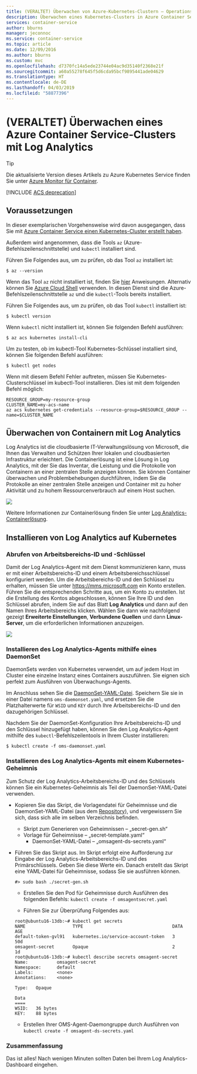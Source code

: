 ```yaml
---
title: (VERALTET) Überwachen von Azure-Kubernetes-Clustern – Operations Management
description: Überwachen eines Kubernetes-Clusters in Azure Container Service mithilfe von Log Analytics
services: container-service
author: bburns
manager: jeconnoc
ms.service: container-service
ms.topic: article
ms.date: 12/09/2016
ms.author: bburns
ms.custom: mvc
ms.openlocfilehash: d7370fc14a5ede23744e04ac9d35140f2368e21f
ms.sourcegitcommit: a60a55278f645f5d6cda95bcf9895441ade04629
ms.translationtype: HT
ms.contentlocale: de-DE
ms.lasthandoff: 04/03/2019
ms.locfileid: "58877396"
---
```

# <a name="deprecated-monitor-an-azure-container-service-cluster-with-log-analytics"></a>(VERALTET) Überwachen eines Azure Container Service-Clusters mit Log Analytics

> [!TIP]
> Die aktualisierte Version dieses Artikels zu Azure Kubernetes Service finden Sie unter [Azure Monitor für Container](../../azure-monitor/insights/container-insights-overview.md).

[!INCLUDE [ACS deprecation](../../../includes/container-service-kubernetes-deprecation.md)]

## <a name="prerequisites"></a>Voraussetzungen
In dieser exemplarischen Vorgehensweise wird davon ausgegangen, dass Sie mit [Azure Container Service einen Kubernetes-Cluster erstellt haben](container-service-kubernetes-walkthrough.md).

Außerdem wird angenommen, dass die Tools `az` (Azure-Befehlszeilenschnittstelle) und `kubectl` installiert sind.

Führen Sie Folgendes aus, um zu prüfen, ob das Tool `az` installiert ist:

```console
$ az --version
```

Wenn das Tool `az` nicht installiert ist, finden Sie [hier](https://github.com/azure/azure-cli#installation) Anweisungen.
Alternativ können Sie [Azure Cloud Shell](https://docs.microsoft.com/azure/cloud-shell/overview) verwenden. In diesen Dienst sind die Azure-Befehlszeilenschnittstelle `az` und die `kubectl`-Tools bereits installiert.

Führen Sie Folgendes aus, um zu prüfen, ob das Tool `kubectl` installiert ist:

```console
$ kubectl version
```

Wenn `kubectl` nicht installiert ist, können Sie folgenden Befehl ausführen:
```console
$ az acs kubernetes install-cli
```

Um zu testen, ob im kubectl-Tool Kubernetes-Schlüssel installiert sind, können Sie folgenden Befehl ausführen:
```console
$ kubectl get nodes
```

Wenn mit diesem Befehl Fehler auftreten, müssen Sie Kubernetes-Clusterschlüssel im kubectl-Tool installieren. Dies ist mit dem folgenden Befehl möglich:
```console
RESOURCE_GROUP=my-resource-group
CLUSTER_NAME=my-acs-name
az acs kubernetes get-credentials --resource-group=$RESOURCE_GROUP --name=$CLUSTER_NAME
```

## <a name="monitoring-containers-with-log-analytics"></a>Überwachen von Containern mit Log Analytics

Log Analytics ist die cloudbasierte IT-Verwaltungslösung von Microsoft, die Ihnen das Verwalten und Schützen Ihrer lokalen und cloudbasierten Infrastruktur erleichtert. Die Containerlösung ist eine Lösung in Log Analytics, mit der Sie das Inventar, die Leistung und die Protokolle von Containern an einer zentralen Stelle anzeigen können. Sie können Container überwachen und Problembehebungen durchführen, indem Sie die Protokolle an einer zentralen Stelle anzeigen und Container mit zu hoher Aktivität und zu hohem Ressourcenverbrauch auf einem Host suchen.

![](media/container-service-monitoring-oms/image1.png)

Weitere Informationen zur Containerlösung finden Sie unter [Log Analytics-Containerlösung](../../azure-monitor/insights/containers.md).

## <a name="installing-log-analytics-on-kubernetes"></a>Installieren von Log Analytics auf Kubernetes

### <a name="obtain-your-workspace-id-and-key"></a>Abrufen von Arbeitsbereichs-ID und -Schlüssel
Damit der Log Analytics-Agent mit dem Dienst kommunizieren kann, muss er mit einer Arbeitsbereichs-ID und einem Arbeitsbereichsschlüssel konfiguriert werden. Um die Arbeitsbereichs-ID und den Schlüssel zu erhalten, müssen Sie unter <https://mms.microsoft.com> ein Konto erstellen.
Führen Sie die entsprechenden Schritte aus, um ein Konto zu erstellen. Ist die Erstellung des Kontos abgeschlossen, können Sie Ihre ID und den Schlüssel abrufen, indem Sie auf das Blatt **Log Analytics** und dann auf den Namen Ihres Arbeitsbereichs klicken. Wählen Sie dann wie nachfolgend gezeigt **Erweiterte Einstellungen**, **Verbundene Quellen** und dann **Linux-Server**, um die erforderlichen Informationen anzuzeigen.

 ![](media/container-service-monitoring-oms/image5.png)

### <a name="install-the-log-analytics-agent-using-a-daemonset"></a>Installieren des Log Analytics-Agents mithilfe eines DaemonSet
DaemonSets werden von Kubernetes verwendet, um auf jedem Host im Cluster eine einzelne Instanz eines Containers auszuführen.
Sie eignen sich perfekt zum Ausführen von Überwachungs-Agents.

Im Anschluss sehen Sie die [DaemonSet-YAML-Datei](https://github.com/Microsoft/OMS-docker/tree/master/Kubernetes). Speichern Sie sie in einer Datei namens `oms-daemonset.yaml`, und ersetzen Sie die Platzhalterwerte für `WSID` und `KEY` durch Ihre Arbeitsbereichs-ID und den dazugehörigen Schlüssel.

Nachdem Sie der DaemonSet-Konfiguration Ihre Arbeitsbereichs-ID und den Schlüssel hinzugefügt haben, können Sie den Log Analytics-Agent mithilfe des `kubectl`-Befehlszeilentools in Ihrem Cluster installieren:

```console
$ kubectl create -f oms-daemonset.yaml
```

### <a name="installing-the-log-analytics-agent-using-a-kubernetes-secret"></a>Installieren des Log Analytics-Agents mit einem Kubernetes-Geheimnis
Zum Schutz der Log Analytics-Arbeitsbereichs-ID und des Schlüssels können Sie ein Kubernetes-Geheimnis als Teil der DaemonSet-YAML-Datei verwenden.

- Kopieren Sie das Skript, die Vorlagendatei für Geheimnisse und die DaemonSet-YAML-Datei (aus dem [Repository](https://github.com/Microsoft/OMS-docker/tree/master/Kubernetes)), und vergewissern Sie sich, dass sich alle im selben Verzeichnis befinden.
  - Skript zum Generieren von Geheimnissen – „secret-gen.sh“
  - Vorlage für Geheimnisse – „secret-template.yaml“
    - DaemonSet-YAML-Datei – „omsagent-ds-secrets.yaml“
- Führen Sie das Skript aus. Im Skript erfolgt eine Aufforderung zur Eingabe der Log Analytics-Arbeitsbereichs-ID und des Primärschlüssels. Geben Sie diese Werte ein. Danach erstellt das Skript eine YAML-Datei für Geheimnisse, sodass Sie sie ausführen können.
  ```
  #> sudo bash ./secret-gen.sh
  ```

  - Erstellen Sie den Pod für Geheimnisse durch Ausführen des folgenden Befehls: ```kubectl create -f omsagentsecret.yaml```

  - Führen Sie zur Überprüfung Folgendes aus:

  ```
  root@ubuntu16-13db:~# kubectl get secrets
  NAME                  TYPE                                  DATA      AGE
  default-token-gvl91   kubernetes.io/service-account-token   3         50d
  omsagent-secret       Opaque                                2         1d
  root@ubuntu16-13db:~# kubectl describe secrets omsagent-secret
  Name:           omsagent-secret
  Namespace:      default
  Labels:         <none>
  Annotations:    <none>

  Type:   Opaque

  Data
  ====
  WSID:   36 bytes
  KEY:    88 bytes
  ```

  - Erstellen Ihrer OMS-Agent-Daemongruppe durch Ausführen von ```kubectl create -f omsagent-ds-secrets.yaml```

### <a name="conclusion"></a>Zusammenfassung
Das ist alles! Nach wenigen Minuten sollten Daten bei Ihrem Log Analytics-Dashboard eingehen.
